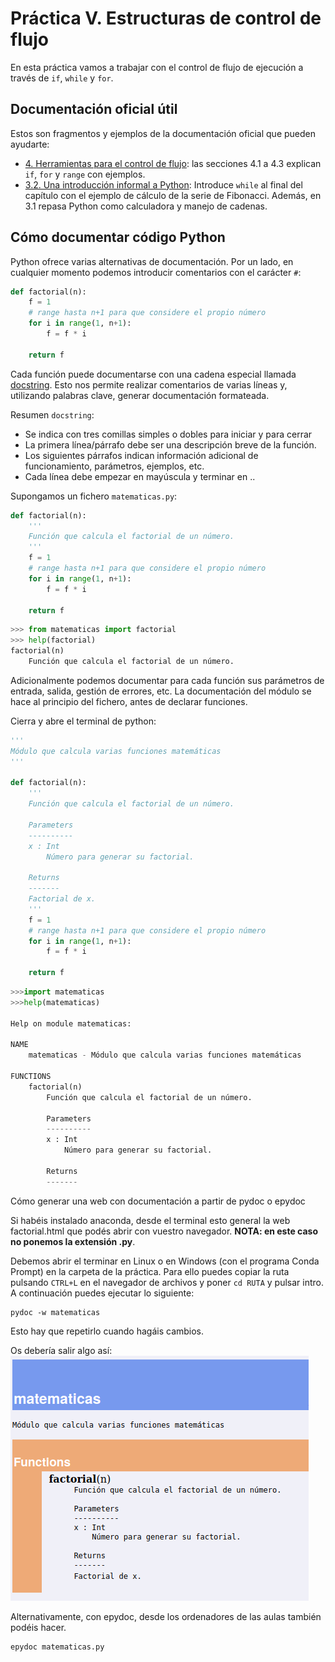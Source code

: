 Práctica V. Estructuras de control de flujo
===========================================

En esta práctica vamos a trabajar con el control de flujo de ejecución a través de `if`, `while` y `for`. 

Documentación oficial útil
--------------------------

Estos son fragmentos y ejemplos de la documentación oficial que pueden ayudarte: 

* [4. Herramientas para el control de flujo](https://docs.python.org/es/3/tutorial/controlflow.html#if-statements): las secciones 4.1 a 4.3 explican `if`, `for` y `range` con ejemplos. 
* [3.2. Una introducción informal a Python](https://docs.python.org/es/3/tutorial/introduction.html#first-steps-towards-programming): Introduce `while` al final del capítulo con el ejemplo de cálculo de la serie de Fibonacci. Además, en 3.1 repasa Python como calculadora y manejo de cadenas. 

Cómo documentar código Python
-----------------------------

Python ofrece varias alternativas de documentación. Por un lado, en cualquier momento podemos introducir comentarios con el carácter `#`:

```python
def factorial(n):
    f = 1
    # range hasta n+1 para que considere el propio número 
    for i in range(1, n+1):
        f = f * i

    return f
```

Cada función puede documentarse con una cadena especial llamada [docstring](https://peps.python.org/pep-0257/). Esto nos permite realizar comentarios de varias líneas y, utilizando palabras clave, generar documentación formateada. 

Resumen `docstring`:
* Se indica con tres comillas simples o dobles para iniciar y para cerrar
* La primera línea/párrafo debe ser una descripción breve de la función.
* Los siguientes párrafos indican información adicional de funcionamiento, parámetros, ejemplos, etc. 
* Cada línea debe empezar en mayúscula y terminar en ..

Supongamos un fichero `matematicas.py`:
```python
def factorial(n):
    '''
    Función que calcula el factorial de un número.
    '''
    f = 1
    # range hasta n+1 para que considere el propio número 
    for i in range(1, n+1):
        f = f * i

    return f
```

```python
>>> from matematicas import factorial
>>> help(factorial)
factorial(n)
    Función que calcula el factorial de un número.
```

Adicionalmente podemos documentar para cada función sus parámetros de entrada, salida, gestión de errores, etc. La documentación del módulo se hace al principio del fichero, antes de declarar funciones. 

Cierra y abre el terminal de python: 

```python
'''
Módulo que calcula varias funciones matemáticas
'''

def factorial(n):
    '''
    Función que calcula el factorial de un número.

    Parameters
    ----------
    x : Int
        Número para generar su factorial. 

    Returns
    -------
    Factorial de x.
    '''
    f = 1
    # range hasta n+1 para que considere el propio número 
    for i in range(1, n+1):
        f = f * i

    return f
```


```python
>>>import matematicas
>>>help(matematicas)

Help on module matematicas:

NAME
    matematicas - Módulo que calcula varias funciones matemáticas

FUNCTIONS
    factorial(n)
        Función que calcula el factorial de un número.
        
        Parameters
        ----------
        x : Int
            Número para generar su factorial. 
        
        Returns
        -------
```

Cómo generar una web con documentación a partir de pydoc o epydoc

Si habéis instalado anaconda, desde el terminal esto general la web factorial.html que podés abrir con vuestro navegador. **NOTA: en este caso no ponemos la extensión .py**.

Debemos abrir el terminar en Linux o en Windows (con el programa Conda Prompt) en la carpeta de la práctica. Para ello puedes copiar la ruta pulsando `CTRL+L` en el navegador de archivos y poner `cd RUTA` y pulsar intro. A continuación puedes ejecutar lo siguiente: 

```
pydoc -w matematicas
```

Esto hay que repetirlo cuando hagáis cambios.

Os debería salir algo así: 
![Captura de la web matematicas.html](captura_matematicas.png "Captura de la web matematicas generada con pydoc")

Alternativamente, con epydoc, desde los ordenadores de las aulas también podéis hacer. 

```
epydoc matematicas.py 
```
